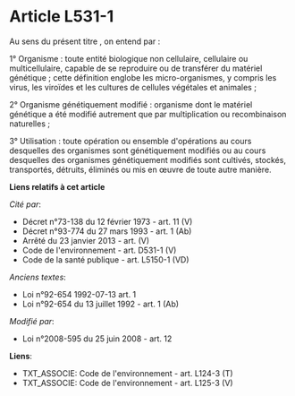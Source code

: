 # Article L531-1

Au sens du présent titre , on entend par : 

1° Organisme : toute entité biologique non cellulaire, cellulaire ou multicellulaire, capable de se reproduire ou de
transférer du matériel génétique ; cette définition englobe les micro-organismes, y compris les virus, les viroïdes et les
cultures de cellules végétales et animales ; 

2° Organisme génétiquement modifié : organisme dont le matériel génétique a été modifié autrement que par multiplication ou
recombinaison naturelles ; 

3° Utilisation : toute opération ou ensemble d'opérations au cours desquelles des organismes sont génétiquement modifiés ou
au cours desquelles des organismes génétiquement modifiés sont cultivés, stockés, transportés, détruits, éliminés ou mis en
œuvre de toute autre manière.

**Liens relatifs à cet article**

_Cité par_:

  - Décret n°73-138 du 12 février 1973 - art. 11 (V)
  - Décret n°93-774 du 27 mars 1993 - art. 1 (Ab)
  - Arrêté du 23 janvier 2013 - art. (V)
  - Code de l'environnement - art. D531-1 (V)
  - Code de la santé publique - art. L5150-1 (VD)

_Anciens textes_:

  - Loi n°92-654 1992-07-13 art. 1
  - Loi n°92-654 du 13 juillet 1992 - art. 1 (Ab)

_Modifié par_:

  - Loi n°2008-595 du 25 juin 2008 - art. 12

**Liens**:

  - TXT_ASSOCIE: Code de l'environnement - art. L124-3 (T)
  - TXT_ASSOCIE: Code de l'environnement - art. L125-3 (V)
